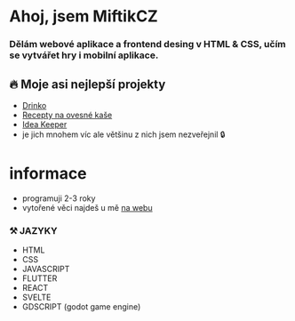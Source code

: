 # Ahoj, jsem MiftikCZ

### Dělám webové aplikace a frontend desing v HTML & CSS, učím se vytvářet hry i mobilní aplikace.

## 🔥 Moje asi nejlepší projekty
- [Drinko](https://miftikcz.github.io/drinko-app)
- [Recepty na ovesné kaše](https://miftikcz.github.io/vlocky)
- [Idea Keeper](https://miftikcz.github.io/idea-keeper)
- je jich mnohem víc ale většinu z nich jsem nezveřejnil 🔒

# informace
- programuji 2-3 roky
- vytořené věci najdeš u mě [na webu](https://miftik.tk)

### ⚒️ JAZYKY
- HTML
- CSS
- JAVASCRIPT
- FLUTTER
- REACT
- SVELTE
- GDSCRIPT (godot game engine)
